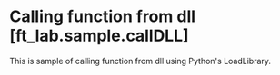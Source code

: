 # Calling function from dll [ft_lab.sample.callDLL]

This is sample of calling function from dll using Python's LoadLibrary.   

